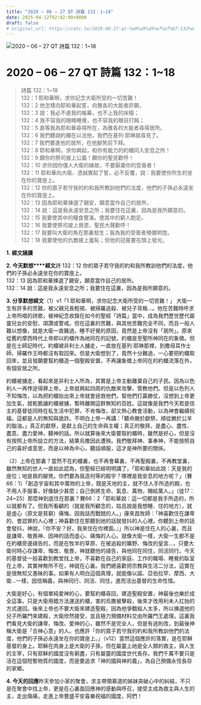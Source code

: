 ```yaml
---
title: "2020 – 06 – 27 QT 詩篇 132：1~18"
date: 2025-04-12T02:02:00+0800
draft: false
# original_url: https://cmtc.tw/2020-06-27-qt-%e8%a9%a9%e7%af%87-132%ef%bc%9a118
---
```


![2020 – 06 – 27 QT 詩篇 132：1\~18](/images/qt.jpg   "2020 – 06 – 27 QT 詩篇 132：1\~18")

# 2020 – 06 – 27 QT 詩篇 132：1\~18

> 詩篇 132：1\~18  
> 132：1 耶和華啊，求你記念大衛所受的一切苦難！  
> 132：2 他怎樣向耶和華起誓，向雅各的大能者許願，  
> 132：3 說：我必不進我的帳幕，也不上我的床榻；  
> 132：4 我不容我的眼睛睡覺，也不容我的眼目打盹；  
> 132：5 直等我為耶和華尋得所在，為雅各的大能者尋得居所。  
> 132：6 我們聽說約櫃在以法他，我們在基列‧耶琳就尋見了。  
> 132：7 我們要進他的居所，在他腳凳前下拜。  
> 132：8 耶和華啊，求你興起，和你有能力的約櫃同入安息之所！  
> 132：9 願你的祭司披上公義！願你的聖民歡呼！  
> 132：10 求你因你僕人大衛的緣故，不要厭棄你的受膏者！  
> 132：11 耶和華向大衛、憑誠實起了誓，必不反覆，說：我要使你所生的坐在你的寶座上。  
> 132：12 你的眾子若守我的約和我所教訓他們的法度，他們的子孫必永遠坐在你的寶座上。  
> 132：13 因為耶和華揀選了錫安，願意當作自己的居所，  
> 132：14 說：這是我永遠安息之所；我要住在這裏，因為是我所願意的。  
> 132：15 我要使其中的糧食豐滿，使其中的窮人飽足。  
> 132：16 我要使祭司披上救恩，聖民大聲歡呼！  
> 132：17 我要叫大衛的角在那裏發生；我為我的受膏者預備明燈。  
> 132：18 我要使他的仇敵披上羞恥；但他的冠冕要在頭上發光。

**1.** **經文誦讀**

**2. 今天默想****經文**詩 132：12 你的眾子若守我的約和我所教訓他們的法度，他們的子孫必永遠坐在你的寶座上。  
132：13 因為耶和華揀選了錫安，願意當作自己的居所。  
132：14 說：這是我永遠安息之所；我要住在這裏，因為是我所願意的。

**3. 分享默想經文**（1）v1「1 耶和華啊，求你記念大衛所受的一切苦難！」 大衛一生有許多的苦難，被父親兄長輕視、被掃羅追殺、被兒子背叛…。他在苦難時呼求上帝所唱的詩歌，被神紀念收錄在如今的聖經「詩篇」當中，成為我們歷世歷代屬靈兒女的安慰、頌讚或警戒。但在這裏的苦難，與其他苦難完全不同，而且一般人難以想像，就是大衛一直難過，睡不好覺的原因，竟然是上帝沒有「居所」。原來從舊約摩西時代上帝即以約櫃作為祂同在的記號，約櫃是至聖所神同在的象徵。但是在士師記時代，約櫃被非利士人擄走，一直放在基列‧耶琳那裡，到撒母耳作士師、掃羅作王時都沒有取回來。但是大衛想到了，竟然十分難過，一心要把約櫃取回來，並且發願要幫約櫃造一個聖殿安置，不再讓象徵上帝同在的約櫃流落在外，有個安居之所。

約櫃被擄走，看起來是非利士人所為，其實是上帝主動離棄自己的子民。因為以色利人一再悖逆得罪上帝，上帝就興起四周的仇敵來攻擊、管教他們。但是以色列人不知悔改，以為把約櫃抬出來上帝就會拯救他們，幫他們打贏勝仗，沒想到上帝更加生氣，就乾脆讓約櫃被擄，暫時離開這群無知的百姓。這就像是我們今天若是信主的基督徒同時在私生活中犯罪，不肯悔改，卻又熱心教會活動，以為神會繼續祝福，這都是人的無知與詭詐。不明白上帝一再講：「聽命勝於獻祭，順從勝於公羊的脂油。」真正的獻祭，是獻上自己的生命與主權；真正的敬拜，是盡心、盡性、盡意、盡力愛神，聽神的話。所以就算後來大衛要取約櫃時，雖然是好心，但是沒有按照上帝所設立的方法，結果烏撒因此遭殃。我們敬拜神、事奉神，不能按照自己的喜好或意思，而是以神為中心，聽話順服，這才是神所要的關係。

（2）上帝在那裏？當然不在約櫃裏，也不再會幕裏，不再聖殿裏，不再教堂裏，雖然無知的世人一直如此認為，但聖經已經明明講了，「耶和華如此說：天是我的座位；地是我的腳凳。你們要為我造何等的殿宇？哪裡是我安息的地方呢？」（賽66：1）「創造宇宙和其中萬物的上帝，既是天地的主，就不住人手所造的殿，也不用人手服事，好像缺少甚麼；自己倒將生命、氣息、萬物，賜給萬人。」（徒17：24\~25）那麼神到底住在那裏？賽66：2「耶和華說：這一切都是我手所造的，所以就都有了。但我所看顧的（就是我所顧念的，姑且說是我想睡、住的地方），就是虛心（原文是貧窮）痛悔、因我話而戰兢的人。」康來昌牧師：「神喜歡住在謙卑的、會認罪的人心裡；神喜歡住在那聽到祂的話就發抖的人心裡。你聽到上帝的話會發抖，神說，『你不安？好，我來住在你裡面。』」所以神是住在人的心裏，而且是謙卑、敬畏神、因神的話而虛心、痛悔的人心。就像大衛一樣，大衛一生都不是在約櫃旁邊禱告的，而是在牧羊的草原、在被追殺的曠野、悔改的皇宮…，只要大衛何時心存謙卑、悔改、敬畏，神就聽他的禱告，與他同在同住，同活同行。今天的基督徒一般喜歡到教堂找上帝，不喜歡在自己的家庭、工作的職場、睡覺的臥室在上帝，其實神無所不在，神就在心裏。我們總喜歡把宗教與生活二分法，這實在是很無知又愚昧的事。如果有人明白這個真理，就能像以諾、亞伯拉罕、摩西、大衛…一樣，因信稱義，與神同行、同活、同住，進而活出基督的生命性情。

大衛是好心，有個單純愛神的心，要幫約櫃尋回，建造聖殿安置，神最後也樂於成全這事。只是大衛用錯方法運送約櫃，害的烏撒被擊殺，後來才改用利未人扛抬的方式運回。後來上帝也不要大衛來建造聖殿，因為他爭戰殺人太多，所以揀選他的兒子所羅門來建殿，大衛欣然接受，並且極力預備材料交由所羅門王處理。這裏我們看見大衛的謙卑、悔改、愛神的心，雖然不是完全人，但是有過則改，到最後神稱大衛是「合神心意」的人。也應許「你的眾子若守我的約和我所教訓他們的法度，他們的子孫必永遠坐在你的寶座上。」（v12）當然這個應許的落實，是在耶穌基督的身上。耶穌在肉身上是大衛的子孫，但在屬靈上祂是全人類的救主，與人生的主宰，只有耶穌的國度沒有窮盡，只有屬靈的國度世代長存。我們千萬不要只是活在這個短暫物質的國度，而是要追求「神的國與神的義」，為自己預備永恆長存的家鄉。

**4. 今天的回應**昨天參加小家的聚會，求主帶領慕道的姊妹突破心中的糾結，不只是在聚會中找上帝，更是在心裏面回應神的感動與呼召，接受主成為救主與人生的主，走出傷痛，走進上帝豐盛平安喜樂祝福的國度，阿們！